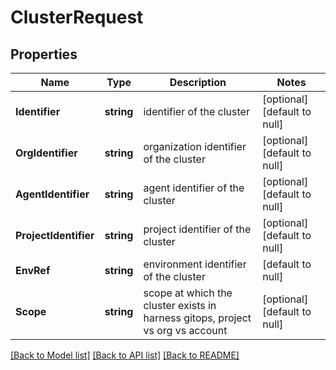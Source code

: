 # ClusterRequest

## Properties
Name | Type | Description | Notes
------------ | ------------- | ------------- | -------------
**Identifier** | **string** | identifier of the cluster | [optional] [default to null]
**OrgIdentifier** | **string** | organization identifier of the cluster | [optional] [default to null]
**AgentIdentifier** | **string** | agent identifier of the cluster | [optional] [default to null]
**ProjectIdentifier** | **string** | project identifier of the cluster | [optional] [default to null]
**EnvRef** | **string** | environment identifier of the cluster | [default to null]
**Scope** | **string** | scope at which the cluster exists in harness gitops, project vs org vs account | [optional] [default to null]

[[Back to Model list]](../README.md#documentation-for-models) [[Back to API list]](../README.md#documentation-for-api-endpoints) [[Back to README]](../README.md)

